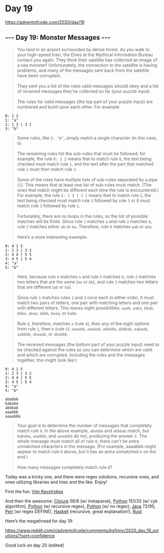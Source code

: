 # Day 19

https://adventofcode.com/2020/day/19

## --- Day 19: Monster Messages ---

> You land in an airport surrounded by dense forest. As you walk to your high-speed train, the Elves at the Mythical Information Bureau contact you again. They think their satellite has collected an image of a sea monster! Unfortunately, the connection to the satellite is having problems, and many of the messages sent back from the satellite have been corrupted.\
> \
> They sent you a list of the rules valid messages should obey and a list of received messages they’ve collected so far (your puzzle input).\
> \
> The rules for valid messages (the top part of your puzzle input) are numbered and build upon each other. For example:

```
0: 1 2
1: "a"
2: 1 3 | 3 1
3: "b"
```

> Some rules, like `3: "b"`, simply match a single character (in this case, `b`).\
> \
> The remaining rules list the sub-rules that must be followed; for example, the rule `0: 1 2` means that to match rule `0`, the text being checked must match rule `1`, and the text after the part that matched rule `1` must then match rule `2`.\
> \
> Some of the rules have multiple lists of sub-rules separated by a pipe (`|`). This means that at least one list of sub-rules must match. (The ones that match might be different each time the rule is encountered.) For example, the rule `2: 1 3 | 3 1` means that to match rule `2`, the text being checked must match rule `1` followed by rule `3` or it must match rule `3` followed by rule `1`.\
> \
> Fortunately, there are no loops in the rules, so the list of possible matches will be finite. Since rule `1` matches `a` and rule `3` matches `b`, rule `2` matches either `ab` or `ba`. Therefore, rule `0` matches `aab` or `aba`.\
> \
> Here’s a more interesting example:

```
0: 4 1 5
1: 2 3 | 3 2
2: 4 4 | 5 5
3: 4 5 | 5 4
4: "a"
5: "b"
```

> Here, because rule `4` matches `a` and rule `5` matches `b`, rule `2` matches two letters that are the same (`aa` or `bb`), and rule `3` matches two letters that are different (`ab` or `ba`).\
> \
> Since rule `1` matches rules `2` and `3` once each in either order, it must match two pairs of letters, one pair with matching letters and one pair with different letters. This leaves eight possibilities: `aaab`, `aaba`, `bbab`, `bbba`, `abaa`, `abbb`, `baaa`, or `babb`.\
> \
> Rule `0`, therefore, matches `a` (rule `4`), then any of the eight options from rule `1`, then `b` (rule `5`): `aaaabb`, `aaabab`, `abbabb`, `abbbab`, `aabaab`, `aabbbb`, `abaaab`, or `ababbb`.\
> \
> The received messages (the bottom part of your puzzle input) need to be checked against the rules so you can determine which are valid and which are corrupted. Including the rules and the messages together, this might look like:\

```
0: 4 1 5
1: 2 3 | 3 2
2: 4 4 | 5 5
3: 4 5 | 5 4
4: "a"
5: "b"

ababbb
bababa
abbbab
aaabbb
aaaabbb
```

> Your goal is to determine the number of messages that completely match rule `0`. In the above example, `ababbb` and `abbbab` match, but `bababa`, `aaabbb`, and `aaaabbb` do not, producing the answer `2`. The whole message must match all of rule `0`; there can’t be extra unmatched characters in the message. (For example, aaaabbb might appear to match rule `0` above, but it has an extra unmatched `b` on the end.)\
> \
> How many messages completely match rule `0`?

Today was a tricky one, and there were regex solutions, recursive ones, and ones utilizing libraries and tries and the like. Enjoy!

First the fun: [Vim Keystrokes](https://www.reddit.com/r/adventofcode/comments/kg1mro/2020_day_19_solutions/gge1s0f?utm_source=share&utm_medium=web2x&context=3)

And then the awesome: [Clojure](https://www.reddit.com/r/adventofcode/comments/kg1mro/2020_day_19_solutions/ggc1rrk?utm_source=share&utm_medium=web2x&context=3) 56/8 (w/ instaparse), [Python](https://www.reddit.com/r/adventofcode/comments/kg1mro/2020_day_19_solutions/ggc2dcx?utm_source=share&utm_medium=web2x&context=3) 151/33 (w/ cyk algorithm), [Python](https://www.reddit.com/r/adventofcode/comments/kg1mro/2020_day_19_solutions/ggc6oay?utm_source=share&utm_medium=web2x&context=3) (w/ recursive regex), [Python](https://www.reddit.com/r/adventofcode/comments/kg1mro/2020_day_19_solutions/ggdxmpa?utm_source=share&utm_medium=web2x&context=3) (w/ no regex), [Java](https://www.reddit.com/r/adventofcode/comments/kg1mro/2020_day_19_solutions/ggc24ac?utm_source=share&utm_medium=web2x&context=3) 72/95, [Perl](https://www.reddit.com/r/adventofcode/comments/kg1mro/2020_day_19_solutions/ggcozs3?utm_source=share&utm_medium=web2x&context=3) (w/ regex DEFINE), [Haskell](https://www.reddit.com/r/adventofcode/comments/kg1mro/2020_day_19_solutions/ggcdyqb?utm_source=share&utm_medium=web2x&context=3) (recursive, great explanation!), [Rust](https://www.reddit.com/r/adventofcode/comments/kg1mro/2020_day_19_solutions/ggc8h9f?utm_source=share&utm_medium=web2x&context=3)

Here’s the megathread for day 19:

https://www.reddit.com/r/adventofcode/comments/kg1mro/2020_day_19_solutions/?sort=confidence

Good luck on day 20 (edited)
